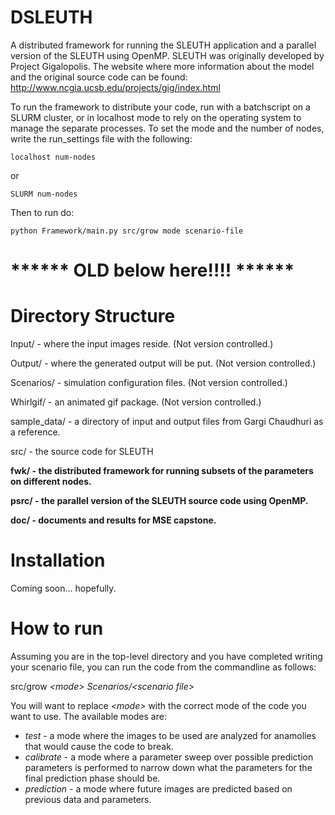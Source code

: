 # DSLEUTH
A distributed framework for running the SLEUTH application and a parallel version of the SLEUTH using OpenMP.  SLEUTH was originally developed by Project Gigalopolis. The website where more information about the model and the original source code can be found:
http://www.ncgia.ucsb.edu/projects/gig/index.html


To run the framework to distribute your code, run with a batchscript on a SLURM cluster, or in localhost mode to rely on the operating system to manage the separate processes.  To set the mode and the number of nodes, write the run_settings file with the following:

`localhost num-nodes`

or

`SLURM num-nodes`

Then to run do:

`python Framework/main.py src/grow mode scenario-file`


# ****** OLD below here!!!! ******

# Directory Structure

Input/ - where the input images reside. (Not version controlled.)

Output/ - where the generated output will be put. (Not version controlled.)

Scenarios/ - simulation configuration files. (Not version controlled.)

Whirlgif/ - an animated gif package. (Not version controlled.)

sample_data/ - a directory of input and output files from Gargi Chaudhuri as a reference.

src/ - the source code for SLEUTH

**fwk/ - the distributed framework for running subsets of the parameters on different nodes.**

**psrc/ - the parallel version of the SLEUTH source code using OpenMP.**

**doc/ - documents and results for MSE capstone.**

# Installation

Coming soon... hopefully.

# How to run

Assuming you are in the top-level directory and you have completed writing your scenario file, you can run the code from the commandline as follows:

src/grow *\<mode\>* *Scenarios/\<scenario file\>*

You will want to replace *\<mode\>* with the correct mode of the code you want to use.  The available modes are:

* *test* - a mode where the images to be used are analyzed for anamolies that would cause the code to break.
* *calibrate* - a mode where a parameter sweep over possible prediction parameters is performed to narrow down what the parameters for the final prediction phase should be.
* *prediction* - a mode where future images are predicted based on previous data and parameters.

